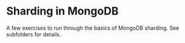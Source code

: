 # Sharding in MongoDB

A few exercises to run through the basics of MongoDB sharding. See subfolders for details. 


